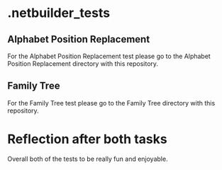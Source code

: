 # .netbuilder_tests
## Alphabet Position Replacement
  For the Alphabet Position Replacement test please go to the Alphabet Position Replacement directory with this repository.


## Family Tree

  For the Family Tree test please go to the Family Tree directory with this repository.

# Reflection after both tasks

  Overall both of the tests to be really fun and enjoyable.

